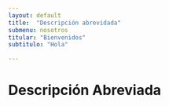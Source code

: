 ```yaml
---
layout: default
title:  "Descripción abrevidada"
submenu: nosotros
titular: "Bienvenidos"
subtitulo: "Hola"

---
```


# Descripción Abreviada



